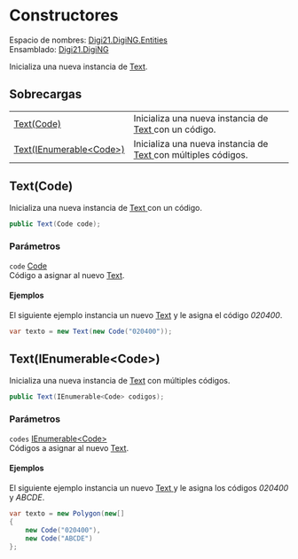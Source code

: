 # Constructores

Espacio de nombres: [Digi21.DigiNG.Entities](../)  
Ensamblado: [Digi21.DigiNG](../../)

Inicializa una nueva instancia de [Text](./).

## Sobrecargas

|  |  |
| :--- | :--- |
| [Text\(Code\)](constructores.md#text-code) | Inicializa una nueva instancia de [Text](./)[ ](../complex/)con un código. |
| [Text\(IEnumerable&lt;Code&gt;\)](constructores.md#text-ienumerable-less-than-code-greater-than) | Inicializa una nueva instancia de [Text](./)[ ](../complex/)con múltiples códigos. |

## Text\(Code\)

Inicializa una nueva instancia de [Text](./)[ ](../complex/)con un código.

```csharp
public Text(Code code);
```

### Parámetros

`code` [Code](../code/)  
Código a asignar al nuevo [Text](./).

#### Ejemplos

El siguiente ejemplo instancia un nuevo [Text](./) y le asigna el código _020400_.

```csharp
var texto = new Text(new Code("020400"));
```

## Text\(IEnumerable&lt;Code&gt;\)

Inicializa una nueva instancia de [Text](./) con múltiples códigos.

```csharp
public Text(IEnumerable<Code> codigos);
```

### Parámetros

`codes` [IEnumerable&lt;Code&gt;](https://docs.microsoft.com/en-us/dotnet/api/system.collections.generic.ienumerable-1?view=net-5.0)  
Códigos a asignar al nuevo [Text](./).

#### Ejemplos

El siguiente ejemplo instancia un nuevo [Text](./)[ ](../complex/)y le asigna los códigos _020400_ y _ABCDE_.

```csharp
var texto = new Polygon(new[]
{
    new Code("020400"),
    new Code("ABCDE")
};
```

## 

